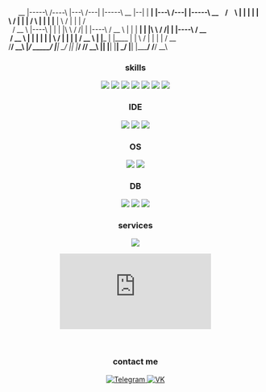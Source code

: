 &nbsp;&nbsp;&nbsp;&nbsp;&nbsp;__       |-----\   /----\   |---\     /---|  |-----\       __       |--|        |  ____|  |---\     /---|  |-----\       __
&nbsp;&nbsp;&nbsp;/&nbsp;&nbsp;&nbsp;&nbsp;\     |     |  |      |  |    \   /    |  |     |     /    \     |  |        | |____   |    \   /    |  |     |     /    \
&nbsp;&nbsp;/  __  \    |----\   |      |  |  |\ \ / /|  |  |----\     /  __  \    |  |        |  ____|  |  |\ \ / /|  |  |----\     /  __  \
&nbsp;/   __   \   |     |  |      |  |  | \   / |  |  |     |   /   __   \   |  |_____   | |____   |  | \   / |  |  |     |   /   __   \
/__/    \__\  |_____/  \_____/   |__|  \_/  |__|  |_____/  /__/    \__\  |________|  |______|  |__|  \_/  |__|  |_____/  /__/    \__\


<div align="center", white-space="nowrap">
  <h3>skills</h3>
  <img src="https://img.shields.io/badge/C%23-239120?style=flat&logo=c-sharp&logoColor=white">
  <img src="https://img.shields.io/badge/.NET-5C2D91?style=flat&logo=.net&logoColor=white">
  
  <img src="https://img.shields.io/badge/Python-3776AB?style=flat&logo=python&logoColor=white">
  <img src="https://img.shields.io/badge/Flask-000000?style=flat&logo=flask&logoColor=white">
  
  <img src="https://img.shields.io/badge/HTML5-E34F26?style=flat&logo=html5&logoColor=white">
  <img src="https://img.shields.io/badge/CSS3-1572B6?style=flat&logo=css3&logoColor=white">
  
  <img src="https://img.shields.io/badge/Go-00ADD8?style=flat&logo=go&logoColor=white">
</div>
<div align="center">
  <h3>IDE</h3>
  <img src="https://img.shields.io/badge/Notepad++-90E59A.svg?style=flat&logo=notepad%2B%2B&logoColor=black">
  <img src="https://img.shields.io/badge/PyCharm-000000.svg?&style=flat&logo=PyCharm&logoColor=white">
  <img src="https://img.shields.io/badge/sublime_text-%23575757.svg?&style=flat&logo=sublime-text&logoColor=important">
</div>
<div align="center">
  <h3>OS</h3>
  <img src="https://img.shields.io/badge/Windows-0078D6?style=flat&logo=windows&logoColor=white">
  <img src="https://img.shields.io/badge/Linux-FCC624?style=flat&logo=linux&logoColor=black">
</div>
<div align="center">
  <h3>DB</h3>
  <img src="https://img.shields.io/badge/MySQL-00000F?style=flat&logo=mysql&logoColor=white">
  <img src="https://img.shields.io/badge/MariaDB-003545?style=flat&logo=mariadb&logoColor=white">
  <img src="https://img.shields.io/badge/SQLite-07405E?style=flat&logo=sqlite&logoColor=white">
</div>
<div align="center">
  <h3>services</h3>
  <img src="https://img.shields.io/badge/GIT-E44C30?style=flat&logo=git&logoColor=white">
</div>
<div align="center">
  <figure>
    <embed src="https://wakatime.com/share/@Enotsky/cebb2fa0-5f72-4742-85b8-9c804edb6775.svg">
    </embed>
  </figure>
  <br/>
  <h3>contact me</h3>
  <a href="https://t.me/abombalemba">
    <img src="https://img.shields.io/badge/Telegram-2CA5E0?style=flat&logo=telegram&logoColor=white" alt="Telegram">
  </a>
  <a href="https://vk.com/seth.russell">
    <img src="https://img.shields.io/badge/VK-2E87FB?style=flat&logo=vk&logoColor=white" alt="VK">
  </a>
</div>
